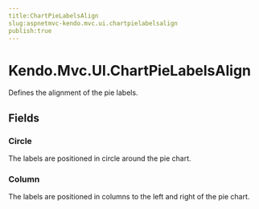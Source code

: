 ```yaml
---
title:ChartPieLabelsAlign
slug:aspnetmvc-kendo.mvc.ui.chartpielabelsalign
publish:true
---
```


# Kendo.Mvc.UI.ChartPieLabelsAlign

Defines the alignment of the pie labels.

## Fields

### Circle
The labels are positioned in circle around the pie chart.

### Column
The labels are positioned in columns to the left and right of the pie chart.